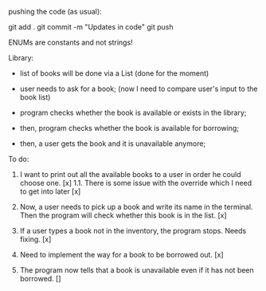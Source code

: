 pushing the code (as usual):

git add .
git commit -m "Updates in code"
git push


ENUMs are constants and not strings! 

Library:

- list of books will be done via a List (done for the moment)

- user needs to ask for a book; (now I need to compare user's input to the book list)
- program checks whether the book is available or exists in the library;
- then, program checks whether the book is available for borrowing;
- then, a user gets the book and it is unavailable anymore;

To do:

1. I want to print out all the available books to a user in order he could choose one.  [x]
    1.1. There is some issue with the override which I need to get into later       [x]

2. Now, a user needs to pick up a book and write its name in the terminal. Then the program will check whether this book is in the list. [x]

3. If a user types a book not in the inventory, the program stops. Needs fixing. [x]

4. Need to implement the way for a book to be borrowed out. [x]

5. The program now tells that a book is unavailable even if it has not been borrowed. []


